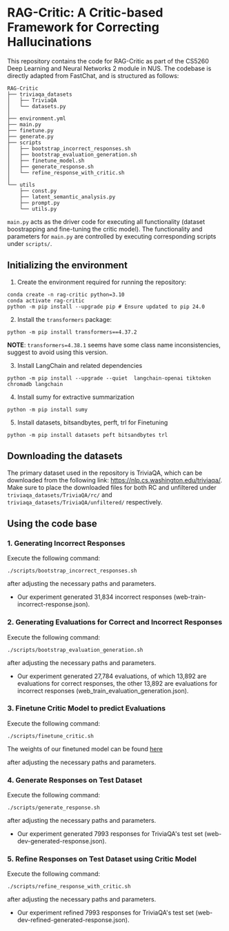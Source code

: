 # RAG-Critic: A Critic-based Framework for Correcting Hallucinations

This repository contains the code for RAG-Critic as part of the CS5260 Deep Learning and Neural Networks 2 module in NUS. The codebase is directly adapted from FastChat, and is structured as follows:

```
RAG-Critic
├── triviaqa_datasets
│   ├── TriviaQA
│   └── datasets.py
│
├── environment.yml
├── main.py
├── finetune.py
├── generate.py
├── scripts
│   ├── bootstrap_incorrect_responses.sh
│   ├── bootstrap_evaluation_generation.sh
│   ├── finetune_model.sh
│   ├── generate_response.sh
│   └── refine_response_with_critic.sh
│
└── utils
    ├── const.py
    ├── latent_semantic_analysis.py
    ├── prompt.py
    └── utils.py
```

`main.py` acts as the driver code for executing all functionality (dataset boostrapping and fine-tuning the critic model). The functionality and parameters for `main.py` are controlled by executing corresponding scripts under `scripts/`.

## Initializing the environment

1. Create the environment required for running the repository:

```
conda create -n rag-critic python=3.10
conda activate rag-critic
python -m pip install --upgrade pip # Ensure updated to pip 24.0
```

2. Install the `transformers` package:

```
python -m pip install transformers==4.37.2
```

**NOTE**: `transformers=4.38.1` seems have some class name inconsistencies, suggest to avoid using this version.

3. Install LangChain and related dependencies

```
python -m pip install --upgrade --quiet  langchain-openai tiktoken chromadb langchain
```

4. Install sumy for extractive summarization

```
python -m pip install sumy
```

5. Install datasets, bitsandbytes, perft, trl for Finetuning

```
python -m pip install datasets peft bitsandbytes trl
```

## Downloading the datasets

The primary dataset used in the repository is TriviaQA, which can be downloaded from the following link: https://nlp.cs.washington.edu/triviaqa/. Make sure to place the downloaded files for both RC and unfiltered under `triviaqa_datasets/TriviaQA/rc/` and `triviaqa_datasets/TriviaQA/unfiltered/` respectively.

## Using the code base

### 1. Generating Incorrect Responses

Execute the following command:

```
./scripts/bootstrap_incorrect_responses.sh
```

after adjusting the necessary paths and parameters.
- Our experiment generated 31,834 incorrect responses (web-train-incorrect-response.json).

### 2. Generating Evaluations for Correct and Incorrect Responses

Execute the following command:

```
./scripts/bootstrap_evaluation_generation.sh
```

after adjusting the necessary paths and parameters.
- Our experiment generated 27,784 evaluations, of which 13,892 are evaluations for correct responses, the other 13,892 are evaluations for incorrect responses (web_train_evaluation_generation.json).

### 3. Finetune Critic Model to predict Evaluations

Execute the following command:

```
./scripts/finetune_critic.sh
```

The weights of our finetuned model can be found [here](https://drive.google.com/drive/folders/1vum8GMIHifRrynfsEBBOppXEOyGXE8pV?usp=sharing)

after adjusting the necessary paths and parameters.

### 4. Generate Responses on Test Dataset

Execute the following command:

```
./scripts/generate_response.sh
```

after adjusting the necessary paths and parameters.
- Our experiment generated 7993 responses for TriviaQA's test set (web-dev-generated-response.json).

### 5. Refine Responses on Test Dataset using Critic Model

Execute the following command:

```
./scripts/refine_response_with_critic.sh
```

after adjusting the necessary paths and parameters.
- Our experiment refined 7993 responses for TriviaQA's test set (web-dev-refined-generated-response.json).


